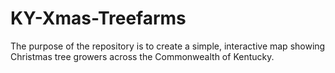 # KY-Xmas-Treefarms

The purpose of the repository is to create a simple, interactive map showing Christmas tree growers across the Commonwealth of Kentucky.

